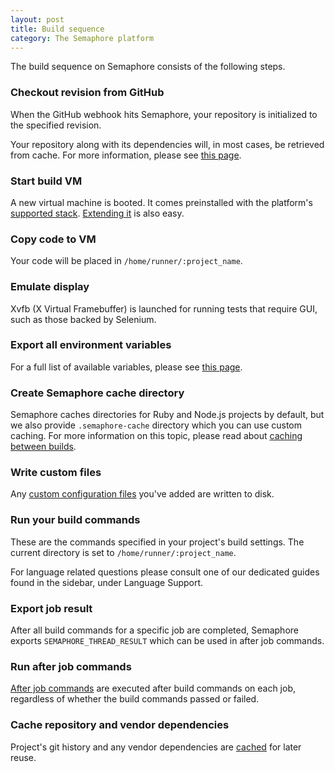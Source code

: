 ```yaml
---
layout: post
title: Build sequence
category: The Semaphore platform
---
```


The build sequence on Semaphore consists of the following steps.

### Checkout revision from GitHub

When the GitHub webhook hits Semaphore, your repository is initialized to the
specified revision.

Your repository along with its dependencies will, in most cases, be retrieved
from cache. For more information, please see [this
page](/docs/caching-between-builds.html).

### Start build VM

A new virtual machine is booted. It comes preinstalled with the platform's
[supported stack](/docs/supported-stack.html). [Extending
it](/docs/how-to-install-dependency.html) is also easy.

### Copy code to VM

Your code will be placed in `/home/runner/:project_name`.

### Emulate display

Xvfb (X Virtual Framebuffer) is launched for running tests that require GUI,
such as those backed by Selenium.

### Export all environment variables

For a full list of available variables, please see [this
page](/docs/available-environment-variables.html).

### Create Semaphore cache directory

Semaphore caches directories for Ruby and Node.js projects by default, but we
also provide `.semaphore-cache` directory which you can use custom caching. For
more information on this topic, please read about [caching between
builds](/docs/caching-between-builds.html).

### Write custom files

Any [custom configuration files](/docs/adding-configuration-files.html)
  you've added are written to disk.

### Run your build commands

These are the commands specified in your project's build settings. The current
directory is set to `/home/runner/:project_name`.

For language related questions please consult one of our dedicated
guides found in the sidebar, under Language Support.

### Export job result

After all build commands for a specific job are completed, Semaphore exports
`SEMAPHORE_THREAD_RESULT` which can be used in after job commands.

### Run after job commands

[After job commands](/docs/using-post-thread-commands.html) are executed after
build commands on each job, regardless of whether the build commands passed or
failed.

### Cache repository and vendor dependencies

Project's git history and any vendor dependencies are
[cached](/docs/caching-between-builds.html) for later reuse.
